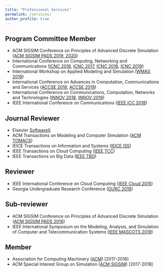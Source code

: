 ```yaml
---
title: "Professional Services"
permalink: /services/
author_profile: true
---
```


## Program Committee Member 
* ACM SIGSIM Conference on Principles of Advanced Discrete Simulation ([ACM SIGSIM PADS 2019, 2020](https://www.acm-sigsim-pads.org/))
* International Conference on Computing, Networking and Communications ([ICNC 2016](http://www.conf-icnc.org/2016/), [ICNC 2017](http://www.conf-icnc.org/2017/), [ICNC 2018](http://www.conf-icnc.org/2018/), [ICNC 2019](http://www.conf-icnc.org/2019/))
* International Workshop on Applied Modeling and Simulation ([WMAS 2019](http://www.msc-les.org/conf/wams2019/index.html))
* International Conference on Advances in Computation, Communications and Services ([ACCSE 2018](https://www.iaria.org/conferences2018/ACCSE18.html), [ACCSE 2019](http://www.iaria.org/conferences2019/ACCSE19.html))
* International Conference on Communications, Computation, Networks and Technologies ([INNOV 2018](https://www.iaria.org/conferences2018/INNOV18.html), [INNOV 2019](https://www.iaria.org/conferences2019/INNOV19.html))
* IEEE International Conference on Communications ([IEEE ICC 2018](http://icc2018.ieee-icc.org/))


## Journal Reviewer
* Elsevier [SoftwareX](https://www.journals.elsevier.com/softwarex)
* ACM Transactions on Modeling and Computer Simulation ([ACM TOMACS](https://tomacs.acm.org/))
* IEICE Transactions on Information and Systems ([IEICE ISS](https://www.ieice.org/eng/shiori/mokuji_iss.html))
* IEEE Transactions on Cloud Computing ([IEEE TCC](https://www.computer.org/web/tcc))
* IEEE Transactions on Big Data ([IEEE TBD](https://www.computer.org/web/tbd))

## Reviewer
* IEEE International Conference on Cloud Computing ([IEEE Cloud 2015](https://ieeexplore.ieee.org/xpl/mostRecentIssue.jsp?punumber=7194474))
* Georgia Undergraduate Research Conference ([GURC 2019](https://digitalcommons.northgeorgia.edu/gurc/))

## Sub-reviewer
* ACM SIGSIM Conference on Principles of Advanced Discrete Simulation ([ACM SIGSIM PADS 2016](https://www.acm-sigsim-pads.org/))
* IEEE International Symposium on the Modeling, Analysis, and Simulation of Computer and Telecommunication Systems ([IEEE MASCOTS 2019](https://sites.google.com/view/mascots-2019))

## Member
* Association for Computing Machinery ([ACM](https://www.acm.org/)) [2017-2018]
* ACM Special Interest Group on Simulation ([ACM SIGSIM](https://www.acm.org/special-interest-groups/sigs/sigsim)) [2017-2018]